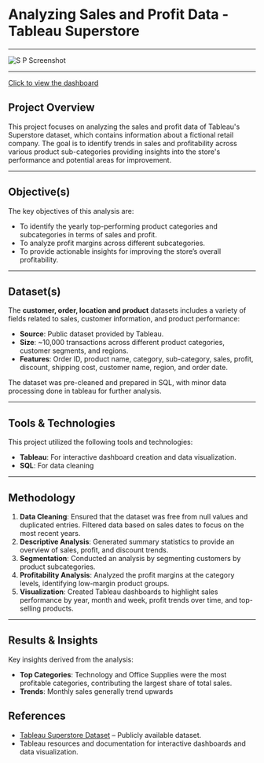 # Analyzing Sales and Profit Data - Tableau Superstore

---
![S   P Screenshot](https://github.com/user-attachments/assets/d7fa3d7b-2180-4ad2-8041-aca07ece5815)


---
[Click to view the dashboard](https://public.tableau.com/app/profile/yemisi.joshua/viz/SalesandProfit_17322297666320/SPDashboard)

## Project Overview

This project focuses on analyzing the sales and profit data of Tableau's Superstore dataset, which contains information about a fictional retail company. The goal is to identify trends in sales and profitability across various product sub-categories providing insights into the store's performance and potential areas for improvement.

---

## Objective(s)

The key objectives of this analysis are:
- To identify the yearly top-performing product categories and subcategories in terms of sales and profit.
- To analyze profit margins across different subcategories.
- To provide actionable insights for improving the store’s overall profitability.

---

## Dataset(s)

The **customer, order, location and product** datasets includes a variety of fields related to sales, customer information, and product performance:
- **Source**: Public dataset provided by Tableau.
- **Size**: ~10,000 transactions across different product categories, customer segments, and regions.
- **Features**: Order ID, product name, category, sub-category, sales, profit, discount, shipping cost, customer name, region, and order date.

The dataset was pre-cleaned and prepared in SQL, with minor data processing done in tableau for further analysis.

---

## Tools & Technologies

This project utilized the following tools and technologies:
- **Tableau**: For interactive dashboard creation and data visualization.
- **SQL**: For data cleaning

---

## Methodology

1. **Data Cleaning**: Ensured that the dataset was free from null values and duplicated entries. Filtered data based on sales dates to focus on the most recent years.
2. **Descriptive Analysis**: Generated summary statistics to provide an overview of sales, profit, and discount trends.
3. **Segmentation**: Conducted an analysis by segmenting customers by product subcategories.
4. **Profitability Analysis**: Analyzed the profit margins at the category levels, identifying low-margin product groups.
5. **Visualization**: Created Tableau dashboards to highlight sales performance by year, month and week, profit trends over time, and top-selling products.

---

## Results & Insights

Key insights derived from the analysis:
- **Top Categories**: Technology and Office Supplies were the most profitable categories, contributing the largest share of total sales.
- **Trends**: Monthly sales generally trend upwards


## References

- [Tableau Superstore Dataset](https://public.tableau.com/s/sites/default/files/media/tableau-superstore-data.zip) – Publicly available dataset.
- Tableau resources and documentation for interactive dashboards and data visualization.
